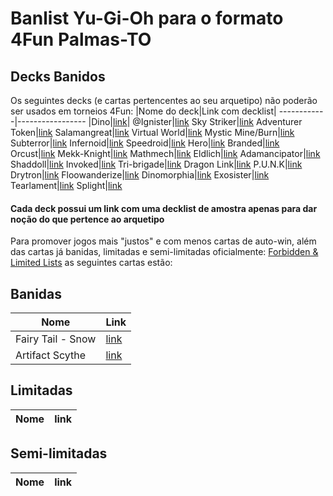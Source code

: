 # Banlist Yu-Gi-Oh para o formato 4Fun Palmas-TO
## Decks Banidos
Os seguintes decks (e cartas pertencentes ao seu arquetipo) não poderão ser usados em torneios 4Fun:
|Nome do deck|Link com decklist|
------------|-----------------
|Dino|[link](https://ygoprodeck.com/deck/arthur-dino-s-fury-298696)|
@Ignister|[link]()
Sky Striker|[link]()
Adventurer Token|[link]()
Salamangreat|[link]()
Virtual World|[link]()
Mystic Mine/Burn|[link]()
Subterror|[link]()
Infernoid|[link]()
Speedroid|[link]()
Hero|[link]()
Branded|[link]()
Orcust|[link]()
Mekk-Knight|[link]()
Mathmech|[link]()
Eldlich|[link]()
Adamancipator|[link]()
Shaddoll|[link]()
Invoked|[link]()
Tri-brigade|[link]()
Dragon Link|[link]()
P.U.N.K|[link]()
Drytron|[link]()
Floowanderize|[link]()
Dinomorphia|[link](https://ygoprodeck.com/deck/dinomorphia-deck-303196)
Exosister|[link]()
Tearlament|[link]()
Splight|[link]()

#### Cada deck possui um link com uma decklist de amostra apenas para dar noção do que pertence ao arquetipo

Para promover jogos mais "justos" e com menos cartas de auto-win, além das cartas já banidas, limitadas e semi-limitadas oficialmente: [Forbidden & Limited Lists](https://www.yugioh-card.com/en/limited/list_05-2022/) as seguintes cartas estão:

## Banidas
Nome|Link
----|----
Fairy Tail - Snow|[link](https://ygoprodeck.com/card/fairy-tail-snow-4737)
Artifact Scythe|[link](https://ygoprodeck.com/card/artifact-scythe-1741)

## Limitadas
Nome|link
----|----


## Semi-limitadas
Nome|link
----|----